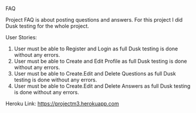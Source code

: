 FAQ

Project FAQ is about posting questions and answers. For this project I did Dusk testing for the whole project.

User Stories:

1. User must be able to Register and Login as full Dusk testing is done without any errors.
2. User must be able to Create and Edit Profile as full Dusk testing is done without any errors.
3. User must be able to Create.Edit and Delete Questions as full Dusk testing is done without any errors.
4. User must be able to Create.Edit and Delete Answers as full Dusk testing is done without any errors.


Heroku Link:  https://projectm3.herokuapp.com